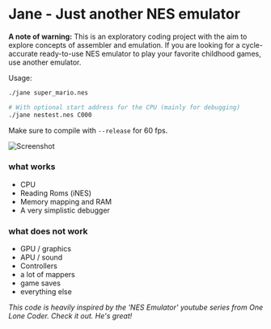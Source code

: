 # Jane - Just another NES emulator

**A note of warning:** This is an exploratory coding project with the aim to explore concepts of assembler and emulation. If you are looking for a cycle-accurate ready-to-use NES emulator to play your favorite childhood games, use another emulator.

Usage:
``` bash
./jane super_mario.nes

# With optional start address for the CPU (mainly for debugging)
./jane nestest.nes C000
```
Make sure to compile with `--release` for 60 fps.

![Screenshot](https://i.imgur.com/1TMHZrs.png)

### what works
* CPU
* Reading Roms (iNES) 
* Memory mapping and RAM
* A very simplistic debugger

### what does not work
* GPU / graphics
* APU / sound
* Controllers
* a lot of mappers
* game saves
* everything else

*This code is heavily inspired by the 'NES Emulator' youtube series from One Lone Coder. Check it out. He's great!*
